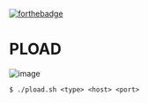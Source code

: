 [![forthebadge](https://forthebadge.com/images/badges/powered-by-black-magic.svg)](https://forthebadge.com)

# PLOAD

![image](https://user-images.githubusercontent.com/113638953/227735554-f165d7a5-74d8-45d6-b8d0-3c61f02a5180.png)

```
$ ./pload.sh <type> <host> <port>
```
